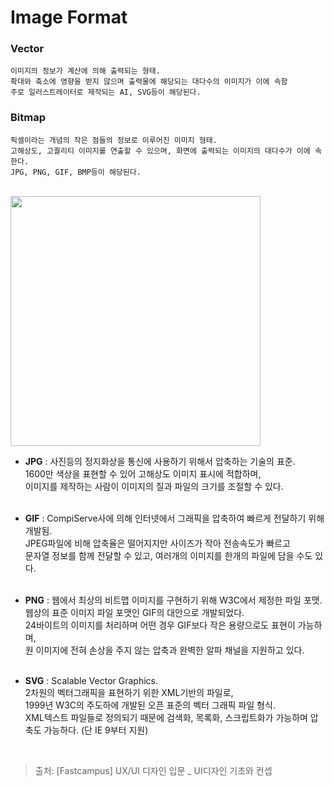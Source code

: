 # Image Format

### Vector
```
이미지의 정보가 계산에 의해 출력되는 형태.
확대와 축소에 영향을 받지 않으며 출력물에 해당되는 대다수의 이미지가 이에 속함
주로 일러스트레이터로 제작되는 AI, SVG등이 해당된다.
```

### Bitmap
```
픽셀이라는 개념의 작은 점들의 정보로 이루어진 이미지 형태.
고해상도, 고퀄리티 이미지를 연출할 수 있으며, 화면에 출력되는 이미지의 대다수가 이에 속한다.
JPG, PNG, GIF, BMP등이 해당된다.
```
<br>

<img src="https://github.com/ya-chae/yachae/blob/master/Study/Image/Vector_bitmap.png" width="400">

- **JPG** : 사진등의 정지화상을 통신에 사용하기 위해서 압축하는 기술의 표준.<br>
1600만 색상을 표현할 수 있어 고해상도 이미지 표시에 적합하며,<br>
이미지를 제작하는 사람이 이미지의 질과 파일의 크기를 조절할 수 있다.
<br><br>

- **GIF** : CompiServe사에 의해 인터넷에서 그래픽을 압축하여 빠르게 전달하기 위해 개발됨.<br>
JPEG파일에 비해 압축율은 떨어지지만 사이즈가 작아 전송속도가 빠르고<br>
문자열 정보를 함께 전달할 수 있고, 여러개의 이미지를 한개의 파일에 담을 수도 있다.
<br><br>

- **PNG** : 웹에서 최상의 비트맵 이미지를 구현하기 위해 W3C에서 제정한 파일 포맷.<br>
웹상의 표준 이미지 파일 포맷인 GIF의 대안으로 개발되었다.<br>
24바이트의 이미지를 처리하며 어떤 경우 GIF보다 작은 용량으로도 표현이 가능하며,<br>
원 이미지에 전혀 손상을 주지 않는 압축과 완벽한 알파 채널을 지원하고 있다.
<br><br>

- **SVG** : Scalable Vector Graphics.<br>
2차원의 벡터그래픽을 표현하기 위한 XML기반의 파일로,<br>
1999년 W3C의 주도하에 개발된 오픈 표준의 벡터 그래픽 파일 형식.<br>
XML텍스트 파일들로 정의되기 때문에 검색화, 목록화, 스크립트화가 가능하며 압축도 가능하다. (단 IE 9부터 지원)
<br>

> 출처: [Fastcampus] UX/UI 디자인 입문 _ UI디자인 기초와 컨셉
